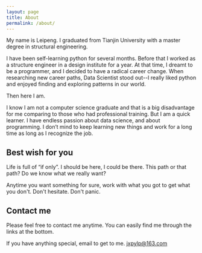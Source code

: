 ```yaml
---
layout: page
title: About
permalink: /about/
---
```


My name is Leipeng. I graduated from Tianjin University with a master degree in structural engineering.

I have been self-learning python for several months. Before that I worked as a structure engineer in a design institute for a year. At that time, I dreamt to be a programmer, and I decided to have a radical career change. When researching new career paths, Data Scientist stood out--I really liked python and enjoyed finding and exploring patterns in our world.

Then here I am.

I know I am not a computer science graduate and that is a big disadvantage for me comparing to those who had professional training. But I am a quick learner. I have endless passion about data science, and about programming. I don’t mind to keep learning new things and work for a long time as long as I recognize the job.


## Best wish for you

Life is full of “if only”. I should be here, I could be there. This path or that path? Do we know what we really want?

Anytime you want something for sure, work with what you got to get what you don't. Don't hesitate. Don't panic.

## Contact me

Please feel free to contact me anytime. You can easily find me through the links at the bottom.

If you have anything special, email to get to me. [jxpylp@163.com](mailto:jxpylp@163.com)
